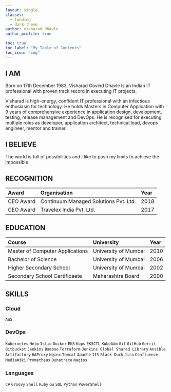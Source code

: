 ```yaml
---
layout: single
classes:
  - landing
  - dark-theme
author: visharad_dhavle
author_profile: true

toc: true
toc_label: "My Table of Contents"
toc_icon: "cog"
---
```


## I AM

Born on 17th December 1983, Visharad Govind Dhavle is an Indian IT professional with proven track record in executing IT projects.

Visharad is high-energy, confident IT professional with an infectious enthusiasm for technology. He holds Masters in Computer Application with 9 years of comprehensive experience in application design, development, testing, release management and DevOps. He is recognised for executing multiple roles as developer, application architect, technical lead, devops engineer, mentor and trainer.

## I BELIEVE

The world is full of possibilities and I like to push my limits to achieve the impossible

## RECOGNITION

| Award     | Organisation                          | Year |
| :-------- | :------------------------------------ | :--- |
| CEO Award | Continuum Managed Solutions Pvt. Ltd. | 2018 |
| CEO Award | Travelex India Pvt. Ltd.              | 2017 |

## EDUCATION

| Course                          | University           | Year |
| :------------------------------ | :------------------- | :--- |
| Master of Computer Applications | University of Mumbai | 2010 |
| Bachelor of Science             | University of Mumbai | 2006 |
| Higher Secondary School         | University of Mumbai | 2002 |
| Secondary School Certificaete   | Maharashtra Board    | 2000 |

## SKILLS

### Cloud

`AWS`

### DevOps

`Kubernetes` `Helm` `Istio` `Docker` `EKS` `Kops` `EKSCTL` `KubeAdm`
`Git` `GitHub` `Gerrit` `Bitbucket`
`Jenkins` `Bamboo`
`Terraform`  `Jenkins Global Shared Library`
`Ansible`
`Artifactory`
`HAProxy` `Nginx` `Tomcat` `Apache` `IIS`
`Black Duck`
`Jira` `Confluence` `MediaWiki`
`Prometheus` `Dynatrace` `Nagios`

### Languages

`C#` `Groovy` `Shell` `Ruby` `Go` `SQL` `Python` `PowerShell`
